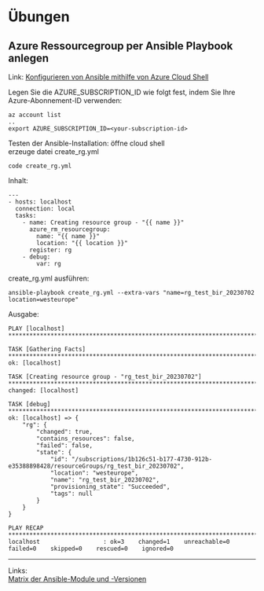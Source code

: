 # Übungen 
## Azure Ressourcegroup per Ansible Playbook anlegen  
Link: 
[Konfigurieren von Ansible mithilfe von Azure Cloud Shell](https://learn.microsoft.com/de-de/azure/developer/ansible/getting-started-cloud-shell?tabs=ansible)  

Legen Sie die AZURE_SUBSCRIPTION_ID wie folgt fest, indem Sie Ihre Azure-Abonnement-ID verwenden:  
```
az account list
..
export AZURE_SUBSCRIPTION_ID=<your-subscription-id>
```
Testen der Ansible-Installation: öffne cloud shell  
erzeuge  datei create_rg.yml  
```
code create_rg.yml
```
Inhalt: 
```
---
- hosts: localhost
  connection: local
  tasks:
    - name: Creating resource group - "{{ name }}"
      azure_rm_resourcegroup:
        name: "{{ name }}"
        location: "{{ location }}"
      register: rg
    - debug:
        var: rg
```
create_rg.yml ausführen: 

```
ansible-playbook create_rg.yml --extra-vars "name=rg_test_bir_20230702 location=westeurope"
```
Ausgabe: 
```
PLAY [localhost] ***********************************************************************************************************************************************************

TASK [Gathering Facts] *****************************************************************************************************************************************************
ok: [localhost]

TASK [Creating resource group - "rg_test_bir_20230702"] ********************************************************************************************************************
changed: [localhost]

TASK [debug] ***************************************************************************************************************************************************************
ok: [localhost] => {
    "rg": {
        "changed": true,
        "contains_resources": false,
        "failed": false,
        "state": {
            "id": "/subscriptions/1b126c51-b177-4730-912b-e35388898428/resourceGroups/rg_test_bir_20230702",
            "location": "westeurope",
            "name": "rg_test_bir_20230702",
            "provisioning_state": "Succeeded",
            "tags": null
        }
    }
}

PLAY RECAP *****************************************************************************************************************************************************************
localhost                  : ok=3    changed=1    unreachable=0    failed=0    skipped=0    rescued=0    ignored=0  
```

----
Links:  
[Matrix der Ansible-Module und -Versionen](https://learn.microsoft.com/de-de/azure/developer/ansible/module-version-matrix)
